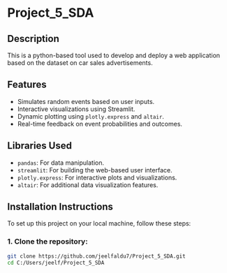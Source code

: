 # Project_5_SDA

## Description
This is a python-based tool used to develop and deploy a web application based on the dataset on car sales advertisements. 

## Features
- Simulates random events based on user inputs.
- Interactive visualizations using Streamlit.
- Dynamic plotting using `plotly.express` and `altair`.
- Real-time feedback on event probabilities and outcomes.

## Libraries Used
- `pandas`: For data manipulation.
- `streamlit`: For building the web-based user interface.
- `plotly.express`: For interactive plots and visualizations.
- `altair`: For additional data visualization features.

## Installation Instructions
To set up this project on your local machine, follow these steps:

### 1. Clone the repository:
```bash
git clone https://github.com/jeelfaldu7/Project_5_SDA.git
cd C:/Users/jeelf/Project_5_SDA